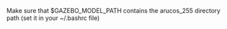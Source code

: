 Make sure that $GAZEBO_MODEL_PATH contains the arucos_255 directory path
(set it in your ~/.bashrc file)
